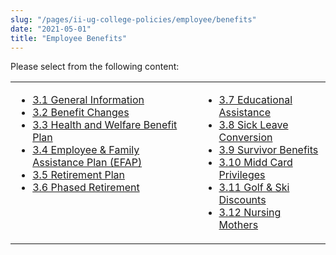 ```yaml
---
slug: "/pages/ii-ug-college-policies/employee/benefits"
date: "2021-05-01"
title: "Employee Benefits"
---
```


Please select from the following content:

<table>

<tbody>

<tr valign="top">

<td>

- [3.1 General Information](/pages/ii-ug-college-policies/employee/benefits/general_info)
- [3.2 Benefit Changes](/pages/ii-ug-college-policies/employee/benefits/benefit_changes)
- [3.3 Health and Welfare Benefit Plan](/pages/ii-ug-college-policies/employee/benefits/health_welfard)
- [3.4 Employee & Family Assistance Plan (EFAP)](/pages/ii-ug-college-policies/employee/benefits/efap)
- [3.5 Retirement Plan](/pages/ii-ug-college-policies/employee/benefits/retirement)
- [3.6 Phased Retirement](/pages/ii-ug-college-policies/employee/benefits/phased_ret)

</td>

<td>

- [3.7 Educational Assistance](/pages/ii-ug-college-policies/employee/benefits/educational_assistance)
- [3.8 Sick Leave Conversion](/pages/ii-ug-college-policies/employee/benefits/sick_leave_conversion)
- [3.9 Survivor Benefits](/pages/ii-ug-college-policies/employee/benefits/survivor_benefits)
- [3.10 Midd Card Privileges](/pages/ii-ug-college-policies/employee/benefits/midd_card_priveleges)
- [3.11 Golf & Ski Discounts](/pages/ii-ug-college-policies/employee/benefits/discounts)
- [3.12 Nursing Mothers](/pages/ii-ug-college-policies/employee/benefits/nursing_mothers)

</td>

</tr>

</tbody>

</table>
